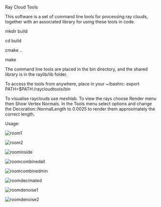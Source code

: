 Ray Cloud Tools

This software is a set of command line tools for processing ray clouds, together with an associated library for using these tools in code.


mkdir build

cd build

cmake ..

make


The command line tools are placed in the bin directory, and the shared library is in the raylib/lib folder.

To access the tools from anywhere, place in your ~/bashrc:
  export PATH=$PATH:<source code path>/raycloudtools/bin


To visualise rayclouds use meshlab. To view the rays choose Render menu then Show Vertex Normals. In the Tools menu select options and change the Decoration::NormalLength to 0.0025 to render them approximately the correct length. 

Usage:

![room1](https://bitbucket.csiro.au/projects/ASR/repos/raycloudtools/raw/pics/room1.png?at=refs%2Fheads%2Fmaster)

![room2](https://bitbucket.csiro.au/projects/ASR/repos/raycloudtools/raw/pics/room2.png?at=refs%2Fheads%2Fmaster)

![roominside](https://bitbucket.csiro.au/projects/ASR/repos/raycloudtools/raw/pics/room3.png?at=refs%2Fheads%2Fmaster)

![roomcombinedall](https://bitbucket.csiro.au/projects/ASR/repos/raycloudtools/raw/pics/room_combined_all.png?at=refs%2Fheads%2Fmaster)

![roomcombinedmin](https://bitbucket.csiro.au/projects/ASR/repos/raycloudtools/raw/pics/room_combined_min.png?at=refs%2Fheads%2Fmaster)

![roomdecimated](https://bitbucket.csiro.au/projects/ASR/repos/raycloudtools/raw/pics/room_decimated.png?at=refs%2Fheads%2Fmaster)

![roomdenoise1](https://bitbucket.csiro.au/projects/ASR/repos/raycloudtools/raw/pics/room_denoise1.png?at=refs%2Fheads%2Fmaster)

![roomdenoise2](https://bitbucket.csiro.au/projects/ASR/repos/raycloudtools/raw/pics/room_denoise2.png?at=refs%2Fheads%2Fmaster)
